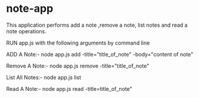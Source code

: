 # note-app
This application performs add a note ,remove a note, list notes and read a note operations.

RUN app.js with the following arguments by command line

ADD A Note:-
node app.js add -title="title_of_note" -body="content of note"

Remove A Note:-
node app.js remove -title="title_of_note"

List All Notes:-
node app.js list

Read A Note:-
node app.js read -title=title_of_note"

